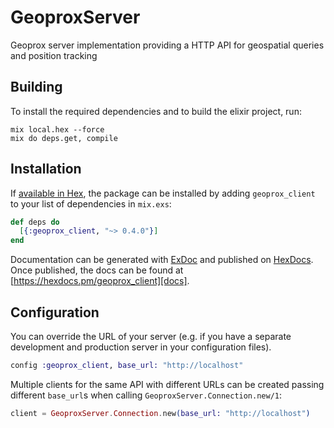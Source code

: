 # GeoproxServer

Geoprox server implementation providing a HTTP API for geospatial queries and position tracking

## Building

To install the required dependencies and to build the elixir project, run:

```console
mix local.hex --force
mix do deps.get, compile
```

## Installation

If [available in Hex][], the package can be installed by adding `geoprox_client` to
your list of dependencies in `mix.exs`:

```elixir
def deps do
  [{:geoprox_client, "~> 0.4.0"}]
end
```

Documentation can be generated with [ExDoc][] and published on [HexDocs][]. Once published, the docs can be found at
[https://hexdocs.pm/geoprox_client][docs].

## Configuration

You can override the URL of your server (e.g. if you have a separate development and production server in your
configuration files).

```elixir
config :geoprox_client, base_url: "http://localhost"
```

Multiple clients for the same API with different URLs can be created passing different `base_url`s when calling
`GeoproxServer.Connection.new/1`:

```elixir
client = GeoproxServer.Connection.new(base_url: "http://localhost")
```

[exdoc]: https://github.com/elixir-lang/ex_doc
[hexdocs]: https://hexdocs.pm
[available in hex]: https://hex.pm/docs/publish
[docs]: https://hexdocs.pm/geoprox_client
